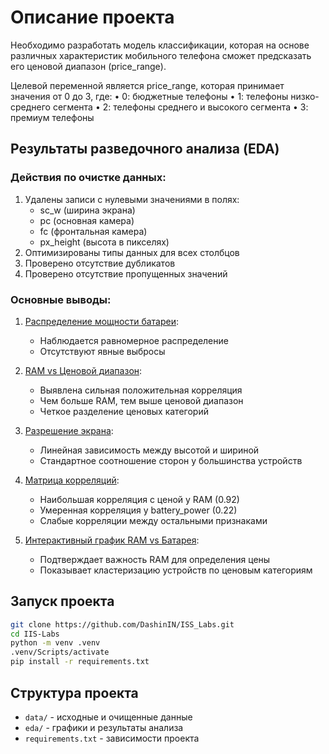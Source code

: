 # Описание проекта
Необходимо разработать модель классификации, которая на основе различных характеристик мобильного телефона сможет предсказать его ценовой диапазон (price_range).

Целевой переменной является price_range, которая принимает значения от 0 до 3, где:
• 0: бюджетные телефоны
• 1: телефоны низко-среднего сегмента
• 2: телефоны среднего и высокого сегмента
• 3: премиум телефоны

## Результаты разведочного анализа (EDA)

### Действия по очистке данных:
1. Удалены записи с нулевыми значениями в полях:
   - sc_w (ширина экрана)
   - pc (основная камера)
   - fc (фронтальная камера)
   - px_height (высота в пикселях)
2. Оптимизированы типы данных для всех столбцов
3. Проверено отсутствие дубликатов
4. Проверено отсутствие пропущенных значений

### Основные выводы:
1. [Распределение мощности батареи](./eda/battery_distribution.png):
   - Наблюдается равномерное распределение
   - Отсутствуют явные выбросы

2. [RAM vs Ценовой диапазон](./eda/ram_price_scatter.png):
   - Выявлена сильная положительная корреляция
   - Чем больше RAM, тем выше ценовой диапазон
   - Четкое разделение ценовых категорий

3. [Разрешение экрана](./eda/resolution.png):
   - Линейная зависимость между высотой и шириной
   - Стандартное соотношение сторон у большинства устройств

4. [Матрица корреляций](./eda/correlation_matrix.png):
   - Наибольшая корреляция с ценой у RAM (0.92)
   - Умеренная корреляция у battery_power (0.22)
   - Слабые корреляции между остальными признаками

5. [Интерактивный график RAM vs Батарея](./eda/interactive_plot.html):
   - Подтверждает важность RAM для определения цены
   - Показывает кластеризацию устройств по ценовым категориям


## Запуск проекта
```bash
git clone https://github.com/DashinIN/ISS_Labs.git
cd IIS-Labs
python -m venv .venv
.venv/Scripts/activate
pip install -r requirements.txt
```

## Структура проекта
- `data/` - исходные и очищенные данные
- `eda/` - графики и результаты анализа
- `requirements.txt` - зависимости проекта